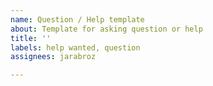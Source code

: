 ```yaml
---
name: Question / Help template
about: Template for asking question or help
title: ''
labels: help wanted, question
assignees: jarabroz

---
```



